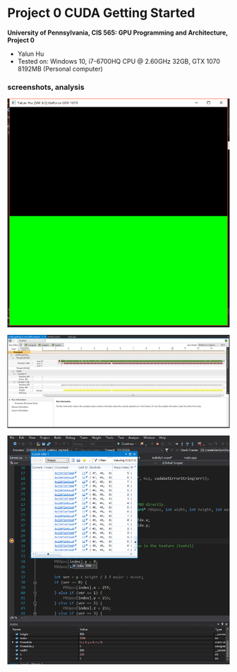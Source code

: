 Project 0 CUDA Getting Started
====================

**University of Pennsylvania, CIS 565: GPU Programming and Architecture, Project 0**

* Yalun Hu
* Tested on: Windows 10, i7-6700HQ CPU @ 2.60GHz 32GB, GTX 1070 8192MB (Personal computer)

### screenshots, analysis

![](images/1.png)

![](images/2.png)

![](images/3.png)